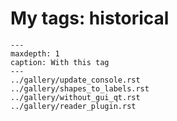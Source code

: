 # My tags: historical

```{toctree}
---
maxdepth: 1
caption: With this tag
---
../gallery/update_console.rst
../gallery/shapes_to_labels.rst
../gallery/without_gui_qt.rst
../gallery/reader_plugin.rst
```
